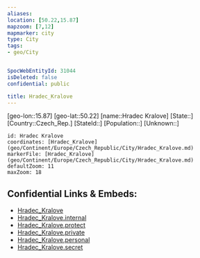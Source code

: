 ```yaml
---
aliases: 
location: [50.22,15.87]
mapzoom: [7,12] 
mapmarker: city 
type: City
tags:
- geo/City


SpocWebEntityId: 31044
isDeleted: false
confidential: public

title: Hradec_Kralove
---
```

[geo-lon::15.87]
[geo-lat::50.22]
[name::Hradec Kralove]
[State::]
[Country::Czech_Rep.]
[StateId::]
[Population::]
[Unknown::]


```leaflet
id: Hradec Kralove
coordinates: [Hradec_Kralove](geo/Continent/Europe/Czech_Republic/City/Hradec_Kralove.md)
markerFile: [Hradec_Kralove](geo/Continent/Europe/Czech_Republic/City/Hradec_Kralove.md)
defaultZoom: 11 
maxZoom: 18
```


## Confidential Links & Embeds: 
- [Hradec_Kralove](../../../../../../_public/geo/Continent/Europe/Czech_Republic/City/Hradec_Kralove.md) 
- [Hradec_Kralove.internal](../../../../../../_internal/geo/Continent/Europe/Czech_Republic/City/Hradec_Kralove.internal.md) 
- [Hradec_Kralove.protect](../../../../../../_protect/geo/Continent/Europe/Czech_Republic/City/Hradec_Kralove.protect.md) 
- [Hradec_Kralove.private](../../../../../../_private/geo/Continent/Europe/Czech_Republic/City/Hradec_Kralove.private.md) 
- [Hradec_Kralove.personal](../../../../../../_personal/geo/Continent/Europe/Czech_Republic/City/Hradec_Kralove.personal.md) 
- [Hradec_Kralove.secret](../../../../../../_secret/geo/Continent/Europe/Czech_Republic/City/Hradec_Kralove.secret.md) 
